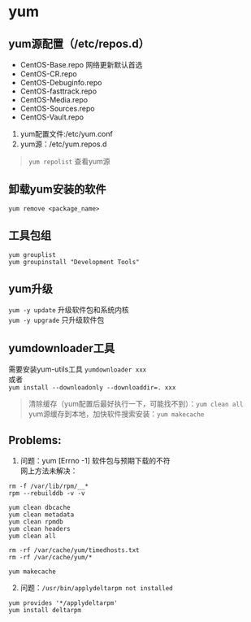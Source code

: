 # yum

yum源配置（/etc/repos.d）
----------
* CentOS-Base.repo   网络更新默认首选
* CentOS-CR.repo
* CentOS-Debuginfo.repo
* CentOS-fasttrack.repo
* CentOS-Media.repo
* CentOS-Sources.repo
* CentOS-Vault.repo

1. yum配置文件:/etc/yum.conf
2. yum源：/etc/yum.repos.d



> `yum repolist` 查看yum源

卸载yum安装的软件
--------------
`yum remove <package_name>`

工具包组
----------
`yum grouplist`<br>
`yum groupinstall "Development Tools"`

yum升级
-------
`yum -y update` 升级软件包和系统内核<br>
`yum -y upgrade` 只升级软件包

yumdownloader工具
--------------
需要安装yum-utils工具
`yumdownloader xxx`<br>
或者<br>
`yum install --downloadonly --downloaddir=. xxx`<br>



> 清除缓存（yum配置后最好执行一下，可能找不到）：`yum clean all`<br>
  yum源缓存到本地，加快软件搜索安装：`yum makecache`

Problems:
---------
1. 问题：yum [Errno -1] 软件包与预期下载的不符 <br>
  网上方法未解决：
```
rm -f /var/lib/rpm/__*
rpm --rebuilddb -v -v

yum clean dbcache
yum clean metadata
yum clean rpmdb
yum clean headers
yum clean all

rm -rf /var/cache/yum/timedhosts.txt
rm -rf /var/cache/yum/*

yum makecache
```
2. 问题：`/usr/bin/applydeltarpm not installed`
```
yum provides '*/applydeltarpm'
yum install deltarpm
```
